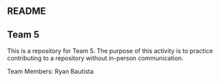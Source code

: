 ## README

Team 5
---

This is a repository for Team 5. The purpose of this activity is to practice contributing to a repository without in-person communication.

Team Members:
Ryan Bautista
